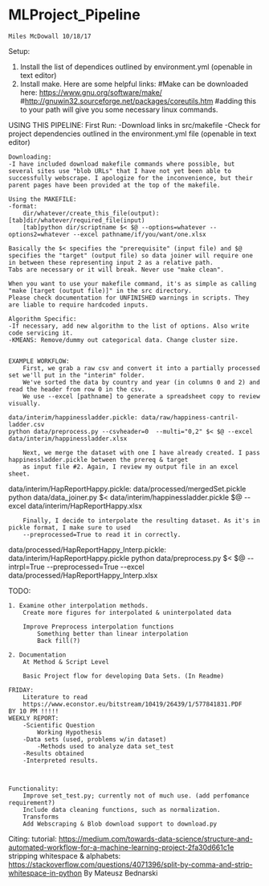 # MLProject_Pipeline
	Miles McDowall 10/18/17
Setup:
1. Install the list of dependices outlined by environment.yml (openable in text editor)
2. Install make. Here are some helpful links:
#Make can be downloaded here: https://www.gnu.org/software/make/
#http://gnuwin32.sourceforge.net/packages/coreutils.htm
#adding this to your path will give you some necessary linux commands.



USING THIS PIPELINE:
	First Run:
	-Download links in src/makefile
	-Check for project dependencies outlined in the environment.yml file (openable in text editor)
	
	Downloading:
	-I have included download makefile commands where possible, but several sites use "blob URLs" that I have not yet been able to successfully webscrape. I apologize for the inconvenience, but their parent pages have been provided at the top of the makefile.
	
	Using the MAKEFILE: 
	-format:
		dir/whatever/create_this_file(output):[tab]dir/whatever/required_file(input)
		[tab]python dir/scriptname $< $@ --options=whatever --options2=whatever --excel pathname/if/you/want/one.xlsx
		
	Basically the $< specifies the "prerequisite" (input file) and $@ specifies the "target" (output file) so data joiner will require one in between these representing input 2 as a relative path.
	Tabs are necessary or it will break. Never use "make clean".
	
	When you want to use your makefile command, it's as simple as calling "make [target (output file)]" in the src directory.
	Please check documentation for UNFINISHED warnings in scripts. They are liable to require hardcoded inputs.
	
	Algorithm Specific:
	-If necessary, add new algorithm to the list of options. Also write code servicing it.
	-KMEANS: Remove/dummy out categorical data. Change cluster size.
	
	
	EXAMPLE WORKFLOW:
		First, we grab a raw csv and convert it into a partially processed set we'll put in the "interim" folder. 
		We've sorted the data by country and year (in columns 0 and 2) and read the header from row 0 in the csv. 
		We use --excel [pathname] to generate a spreadsheet copy to review visually.
	
	data/interim/happinessladder.pickle: data/raw/happiness-cantril-ladder.csv
	python data/preprocess.py --csvheader=0  --multi="0,2" $< $@ --excel data/interim/happinessladder.xlsx
	
		Next, we merge the dataset with one I have already created. I pass happinessladder.pickle between the prereq & target
		as input file #2. Again, I review my output file in an excel sheet. 
	
data/interim/HapReportHappy.pickle: data/processed/mergedSet.pickle
	python data/data_joiner.py $< data/interim/happinessladder.pickle $@ --excel data/interim/HapReportHappy.xlsx
	
		Finally, I decide to interpolate the resulting dataset. As it's in pickle format, I make sure to used
		--preprocessed=True to read it in correctly.
		
data/processed/HapReportHappy_Interp.pickle: data/interim/HapReportHappy.pickle
	python data/preprocess.py $< $@ --intrpl=True --preprocessed=True --excel data/processed/HapReportHappy_Interp.xlsx 


	
TODO:
	
	1. Examine other interpolation methods.
		Create more figures for interpolated & uninterpolated data
		
		Improve Preprocess interpolation functions
			Something better than linear interpolation
			Back fill(?)
		
	2. Documentation
		At Method & Script Level
		
		Basic Project flow for developing Data Sets. (In Readme)

	FRIDAY: 
		Literature to read
		https://www.econstor.eu/bitstream/10419/26439/1/577841831.PDF
	BY 10 PM !!!!!
	WEEKLY REPORT:
		-Scientific Question
			Working Hypothesis
		-Data sets (used, problems w/in dataset)
			-Methods used to analyze data set_test
		-Results obtained
		-Interpreted results.
	
	
	
	Functionality:
		Improve set_test.py; currently not of much use. (add perfomance requirement?)
		Include data cleaning functions, such as normalization.
		Transforms
		Add Webscraping & Blob download support to download.py

Citing:
tutorial: https://medium.com/towards-data-science/structure-and-automated-workflow-for-a-machine-learning-project-2fa30d661c1e	
stripping whitespace & alphabets: https://stackoverflow.com/questions/4071396/split-by-comma-and-strip-whitespace-in-python	
By Mateusz Bednarski